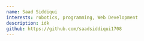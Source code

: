 ```yaml
---
name: Saad Siddiqui
interests: robotics, programming, Web Development
description: idk
github: https://github.com/saadsiddiqui1708
---
```

